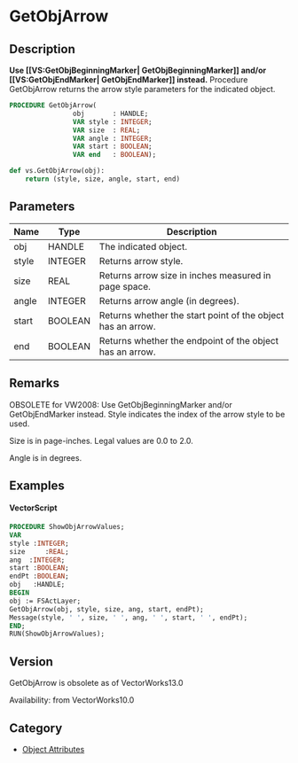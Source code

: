 # GetObjArrow

## Description
<b>Use [[VS:GetObjBeginningMarker| GetObjBeginningMarker]] and/or [[VS:GetObjEndMarker| GetObjEndMarker]] instead.</b>
Procedure GetObjArrow returns the arrow style parameters for the indicated object.

```pascal
PROCEDURE GetObjArrow(
				obj       : HANDLE;
				VAR style : INTEGER;
				VAR size  : REAL;
				VAR angle : INTEGER;
				VAR start : BOOLEAN;
				VAR end   : BOOLEAN);
```

```python
def vs.GetObjArrow(obj):
    return (style, size, angle, start, end)
```

## Parameters
|Name|Type|Description|
|---|---|---|
|obj|HANDLE|The indicated object.|
|style|INTEGER|Returns arrow style.|
|size|REAL|Returns arrow size in inches measured in page space.|
|angle|INTEGER|Returns arrow angle (in degrees).|
|start|BOOLEAN|Returns whether the start point of the object has an arrow.|
|end|BOOLEAN|Returns whether the endpoint of the object has an arrow.|

## Remarks
OBSOLETE for VW2008: Use GetObjBeginningMarker and/or GetObjEndMarker instead.
Style indicates the index of the arrow style to be used.

Size is in page-inches. Legal values are 0.0 to 2.0.

Angle is in degrees.

## Examples
#### VectorScript ####
```pascal
PROCEDURE ShowObjArrowValues;
VAR
style :INTEGER;
size	 :REAL;
ang	 :INTEGER;
start :BOOLEAN;
endPt :BOOLEAN;
obj   :HANDLE;
BEGIN
obj := FSActLayer;
GetObjArrow(obj, style, size, ang, start, endPt);
Message(style, ' ', size, ' ', ang, ' ', start, ' ', endPt);
END;
RUN(ShowObjArrowValues);
```

## Version
GetObjArrow is obsolete as of VectorWorks13.0<P>


Availability: from VectorWorks10.0

## Category
* [Object Attributes](../Categories/Object%20Attributes.md)
